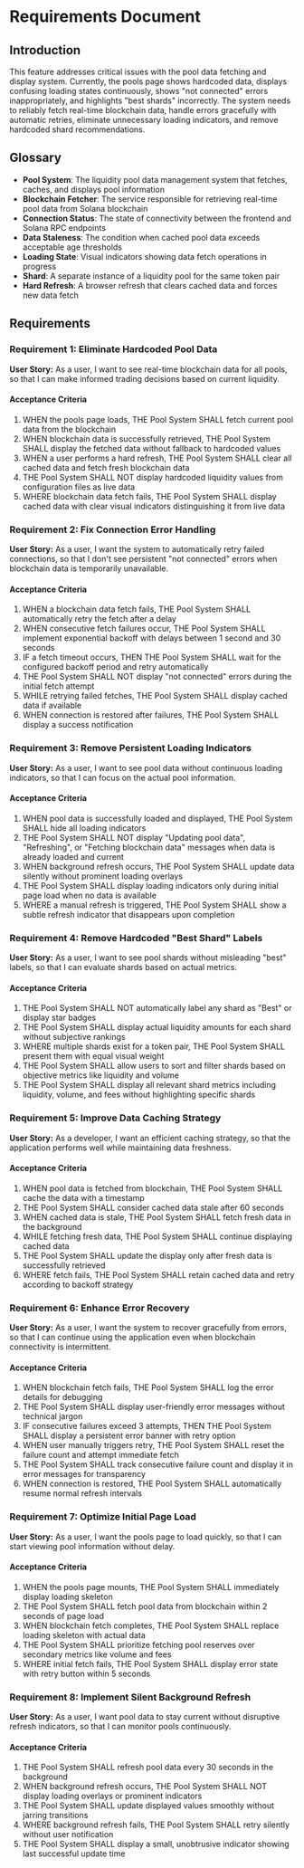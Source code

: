 # Requirements Document

## Introduction

This feature addresses critical issues with the pool data fetching and display system. Currently, the pools page shows hardcoded data, displays confusing loading states continuously, shows "not connected" errors inappropriately, and highlights "best shards" incorrectly. The system needs to reliably fetch real-time blockchain data, handle errors gracefully with automatic retries, eliminate unnecessary loading indicators, and remove hardcoded shard recommendations.

## Glossary

- **Pool System**: The liquidity pool data management system that fetches, caches, and displays pool information
- **Blockchain Fetcher**: The service responsible for retrieving real-time pool data from Solana blockchain
- **Connection Status**: The state of connectivity between the frontend and Solana RPC endpoints
- **Data Staleness**: The condition when cached pool data exceeds acceptable age thresholds
- **Loading State**: Visual indicators showing data fetch operations in progress
- **Shard**: A separate instance of a liquidity pool for the same token pair
- **Hard Refresh**: A browser refresh that clears cached data and forces new data fetch

## Requirements

### Requirement 1: Eliminate Hardcoded Pool Data

**User Story:** As a user, I want to see real-time blockchain data for all pools, so that I can make informed trading decisions based on current liquidity.

#### Acceptance Criteria

1. WHEN the pools page loads, THE Pool System SHALL fetch current pool data from the blockchain
2. WHEN blockchain data is successfully retrieved, THE Pool System SHALL display the fetched data without fallback to hardcoded values
3. WHEN a user performs a hard refresh, THE Pool System SHALL clear all cached data and fetch fresh blockchain data
4. THE Pool System SHALL NOT display hardcoded liquidity values from configuration files as live data
5. WHERE blockchain data fetch fails, THE Pool System SHALL display cached data with clear visual indicators distinguishing it from live data

### Requirement 2: Fix Connection Error Handling

**User Story:** As a user, I want the system to automatically retry failed connections, so that I don't see persistent "not connected" errors when blockchain data is temporarily unavailable.

#### Acceptance Criteria

1. WHEN a blockchain data fetch fails, THE Pool System SHALL automatically retry the fetch after a delay
2. WHEN consecutive fetch failures occur, THE Pool System SHALL implement exponential backoff with delays between 1 second and 30 seconds
3. IF a fetch timeout occurs, THEN THE Pool System SHALL wait for the configured backoff period and retry automatically
4. THE Pool System SHALL NOT display "not connected" errors during the initial fetch attempt
5. WHILE retrying failed fetches, THE Pool System SHALL display cached data if available
6. WHEN connection is restored after failures, THE Pool System SHALL display a success notification

### Requirement 3: Remove Persistent Loading Indicators

**User Story:** As a user, I want to see pool data without continuous loading indicators, so that I can focus on the actual pool information.

#### Acceptance Criteria

1. WHEN pool data is successfully loaded and displayed, THE Pool System SHALL hide all loading indicators
2. THE Pool System SHALL NOT display "Updating pool data", "Refreshing", or "Fetching blockchain data" messages when data is already loaded and current
3. WHEN background refresh occurs, THE Pool System SHALL update data silently without prominent loading overlays
4. THE Pool System SHALL display loading indicators only during initial page load when no data is available
5. WHERE a manual refresh is triggered, THE Pool System SHALL show a subtle refresh indicator that disappears upon completion

### Requirement 4: Remove Hardcoded "Best Shard" Labels

**User Story:** As a user, I want to see pool shards without misleading "best" labels, so that I can evaluate shards based on actual metrics.

#### Acceptance Criteria

1. THE Pool System SHALL NOT automatically label any shard as "Best" or display star badges
2. THE Pool System SHALL display actual liquidity amounts for each shard without subjective rankings
3. WHERE multiple shards exist for a token pair, THE Pool System SHALL present them with equal visual weight
4. THE Pool System SHALL allow users to sort and filter shards based on objective metrics like liquidity and volume
5. THE Pool System SHALL display all relevant shard metrics including liquidity, volume, and fees without highlighting specific shards

### Requirement 5: Improve Data Caching Strategy

**User Story:** As a developer, I want an efficient caching strategy, so that the application performs well while maintaining data freshness.

#### Acceptance Criteria

1. WHEN pool data is fetched from blockchain, THE Pool System SHALL cache the data with a timestamp
2. THE Pool System SHALL consider cached data stale after 60 seconds
3. WHEN cached data is stale, THE Pool System SHALL fetch fresh data in the background
4. WHILE fetching fresh data, THE Pool System SHALL continue displaying cached data
5. THE Pool System SHALL update the display only after fresh data is successfully retrieved
6. WHERE fetch fails, THE Pool System SHALL retain cached data and retry according to backoff strategy

### Requirement 6: Enhance Error Recovery

**User Story:** As a user, I want the system to recover gracefully from errors, so that I can continue using the application even when blockchain connectivity is intermittent.

#### Acceptance Criteria

1. WHEN blockchain fetch fails, THE Pool System SHALL log the error details for debugging
2. THE Pool System SHALL display user-friendly error messages without technical jargon
3. IF consecutive failures exceed 3 attempts, THEN THE Pool System SHALL display a persistent error banner with retry option
4. WHEN user manually triggers retry, THE Pool System SHALL reset the failure count and attempt immediate fetch
5. THE Pool System SHALL track consecutive failure count and display it in error messages for transparency
6. WHEN connection is restored, THE Pool System SHALL automatically resume normal refresh intervals

### Requirement 7: Optimize Initial Page Load

**User Story:** As a user, I want the pools page to load quickly, so that I can start viewing pool information without delay.

#### Acceptance Criteria

1. WHEN the pools page mounts, THE Pool System SHALL immediately display loading skeleton
2. THE Pool System SHALL fetch pool data from blockchain within 2 seconds of page load
3. WHEN blockchain fetch completes, THE Pool System SHALL replace loading skeleton with actual data
4. THE Pool System SHALL prioritize fetching pool reserves over secondary metrics like volume and fees
5. WHERE initial fetch fails, THE Pool System SHALL display error state with retry button within 5 seconds

### Requirement 8: Implement Silent Background Refresh

**User Story:** As a user, I want pool data to stay current without disruptive refresh indicators, so that I can monitor pools continuously.

#### Acceptance Criteria

1. THE Pool System SHALL refresh pool data every 30 seconds in the background
2. WHEN background refresh occurs, THE Pool System SHALL NOT display loading overlays or prominent indicators
3. THE Pool System SHALL update displayed values smoothly without jarring transitions
4. WHERE background refresh fails, THE Pool System SHALL retry silently without user notification
5. THE Pool System SHALL display a small, unobtrusive indicator showing last successful update time
